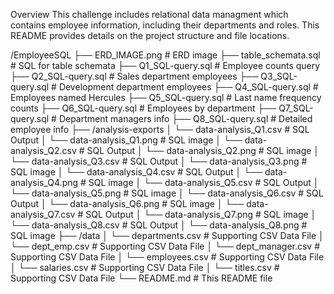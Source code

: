 Overview
This challenge includes relational data managment which contains employee information, including their departments and roles. This README provides details on the project structure and file locations.

/EmployeeSQL
├── ERD_IMAGE.png              # ERD image
├── table_schemata.sql         # SQL for table schemata
├── Q1_SQL-query.sql # Employee counts query
├── Q2_SQL-query.sql # Sales department employees
├── Q3_SQL-query.sql # Development department employees
├── Q4_SQL-query.sql # Employees named Hercules
├── Q5_SQL-query.sql # Last name frequency counts
├── Q6_SQL-query.sql # Employees by department
├── Q7_SQL-query.sql #  Department managers info
├── Q8_SQL-query.sql # Detailed employee info
├── /analysis-exports
│   └── data-analysis_Q1.csv             # SQL Output
│   └── data-analysis_Q1.png             # SQL image
│   └── data-analysis_Q2.csv             # SQL Output
│   └── data-analysis_Q2.png             # SQL image
│   └── data-analysis_Q3.csv             # SQL Output
│   └── data-analysis_Q3.png             # SQL image
│   └── data-analysis_Q4.csv             # SQL Output
│   └── data-analysis_Q4.png             # SQL image
│   └── data-analysis_Q5.csv             # SQL Output
│   └── data-analysis_Q5.png             # SQL image
│   └── data-analysis_Q6.csv             # SQL Output
│   └── data-analysis_Q6.png             # SQL image
│   └── data-analysis_Q7.csv             # SQL Output
│   └── data-analysis_Q7.png             # SQL image
│   └── data-analysis_Q8.csv             # SQL Output
│   └── data-analysis_Q8.png             # SQL image
├── /data
│   └── departments.csv  #  Supporting CSV Data File
│   └── dept_emp.csv  #  Supporting CSV Data File
│   └── dept_manager.csv  #  Supporting CSV Data File
│   └── employees.csv  #  Supporting CSV Data File
│   └── salaries.csv  #  Supporting CSV Data File
│   └── titles.csv  #  Supporting CSV Data File
└── README.md                       # This README file
